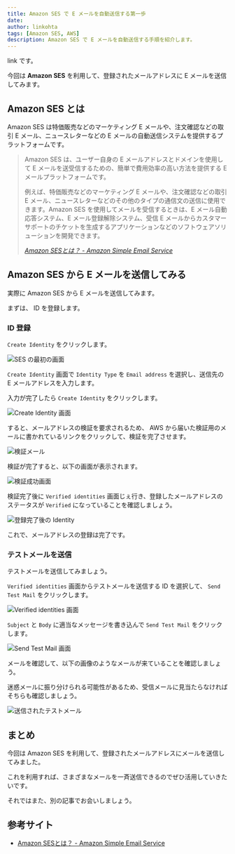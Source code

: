 ```yaml
---
title: Amazon SES で E メールを自動送信する第一歩
date: 
author: linkohta
tags: [Amazon SES, AWS]
description: Amazon SES で E メールを自動送信する手順を紹介します。
---
```


link です。

今回は **Amazon SES** を利用して、登録されたメールアドレスに E メールを送信してみます。

## Amazon SES とは

Amazon SES は特価販売などのマーケティング E メールや、注文確認などの取引 E メール、ニュースレターなどの E メールの自動送信システムを提供するプラットフォームです。

>Amazon SES は、ユーザー自身の E メールアドレスとドメインを使用して E メールを送受信するための、簡単で費用効率の高い方法を提供する E メールプラットフォームです。
>
>例えば、特価販売などのマーケティング E メールや、注文確認などの取引 E メール、ニュースレターなどのその他のタイプの通信文の送信に使用できます。Amazon SES を使用してメールを受信するときは、E メール自動応答システム、E メール登録解除システム、受信 E メールからカスタマーサポートのチケットを生成するアプリケーションなどのソフトウェアソリューションを開発できます。
>
><cite>[Amazon SESとは？ - Amazon Simple Email Service](https://docs.aws.amazon.com/ja_jp/ses/latest/dg/Welcome.html)</cite>

## Amazon SES から E メールを送信してみる

実際に Amazon SES から E メールを送信してみます。

まずは、 ID を登録します。

### ID 登録

`Create Identity` をクリックします。

![SES の最初の画面](images/2022-05-18_22h37_10.png)

`Create Identity` 画面で `Identity Type` を `Email address` を選択し、送信先の E メールアドレスを入力します。

入力が完了したら `Create Identity` をクリックします。

![Create Identity 画面](images/2022-05-18_22h38_06.png)

すると、メールアドレスの検証を要求されるため、 AWS から届いた検証用のメールに書かれているリンクをクリックして、検証を完了させます。

![検証メール](images/2022-05-18_22h40_01.png)

検証が完了すると、以下の画面が表示されます。

![検証成功画面](images/2022-05-18_22h40_22.png)

検証完了後に `Verified identities` 画面じぇ行き、登録したメールアドレスのステータスが `Verified` になっていることを確認しましょう。

![登録完了後の Identity](images/2022-05-18_22h41_07.png)

これで、メールアドレスの登録は完了です。

### テストメールを送信

テストメールを送信してみましょう。

`Verified identities` 画面からテストメールを送信する ID を選択して、 `Send Test Mail` をクリックします。

![Verified identities 画面](images/2022-05-18_22h42_05.png)

`Subject` と `Body` に適当なメッセージを書き込んで `Send Test Mail` をクリックします。

![Send Test Mail 画面](images/2022-05-18_22h42_47.png)

メールを確認して、以下の画像のようなメールが来ていることを確認しましょう。

迷惑メールに振り分けられる可能性があるため、受信メールに見当たらなければそちらも確認しましょう。

![送信されたテストメール](images/2022-05-18_22h48_40.png)

## まとめ

今回は Amazon SES を利用して、登録されたメールアドレスにメールを送信してみました。

これを利用すれば、さまざまなメールを一斉送信できるのでぜひ活用していきたいです。

それではまた、別の記事でお会いしましょう。

## 参考サイト

- [Amazon SESとは？ - Amazon Simple Email Service](https://docs.aws.amazon.com/ja_jp/ses/latest/dg/Welcome.html)
